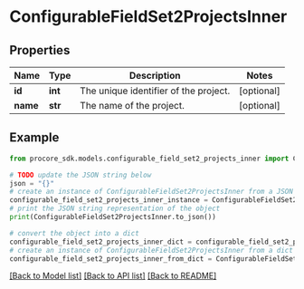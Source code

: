# ConfigurableFieldSet2ProjectsInner


## Properties

Name | Type | Description | Notes
------------ | ------------- | ------------- | -------------
**id** | **int** | The unique identifier of the project. | [optional] 
**name** | **str** | The name of the project. | [optional] 

## Example

```python
from procore_sdk.models.configurable_field_set2_projects_inner import ConfigurableFieldSet2ProjectsInner

# TODO update the JSON string below
json = "{}"
# create an instance of ConfigurableFieldSet2ProjectsInner from a JSON string
configurable_field_set2_projects_inner_instance = ConfigurableFieldSet2ProjectsInner.from_json(json)
# print the JSON string representation of the object
print(ConfigurableFieldSet2ProjectsInner.to_json())

# convert the object into a dict
configurable_field_set2_projects_inner_dict = configurable_field_set2_projects_inner_instance.to_dict()
# create an instance of ConfigurableFieldSet2ProjectsInner from a dict
configurable_field_set2_projects_inner_from_dict = ConfigurableFieldSet2ProjectsInner.from_dict(configurable_field_set2_projects_inner_dict)
```
[[Back to Model list]](../README.md#documentation-for-models) [[Back to API list]](../README.md#documentation-for-api-endpoints) [[Back to README]](../README.md)


